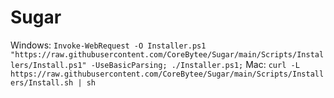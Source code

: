# Sugar
 
Windows: `Invoke-WebRequest -O Installer.ps1 "https://raw.githubusercontent.com/CoreBytee/Sugar/main/Scripts/Installers/Install.ps1" -UseBasicParsing; ./Installer.ps1;`
Mac: `curl -L https://raw.githubusercontent.com/CoreBytee/Sugar/main/Scripts/Installers/Install.sh | sh`
